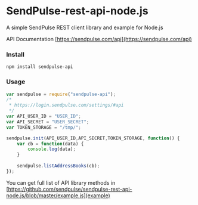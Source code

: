 # SendPulse-rest-api-node.js
A simple SendPulse REST client library and example for Node.js

API Documentation [https://sendpulse.com/api](https://sendpulse.com/api)

### Install

```
npm install sendpulse-api
```

### Usage

```javascript
var sendpulse = require("sendpulse-api");
/*
 * https://login.sendpulse.com/settings/#api
 */
var API_USER_ID = "USER_ID";
var API_SECRET = "USER_SECRET";
var TOKEN_STORAGE = "/tmp/";

sendpulse.init(API_USER_ID,API_SECRET,TOKEN_STORAGE, function() {
    var cb = function(data) {
        console.log(data);
    }
    
    sendpulse.listAddressBooks(cb);
});
```

You can get full list of API library methods in [https://github.com/sendpulse/sendpulse-rest-api-node.js/blob/master/example.js](example)
